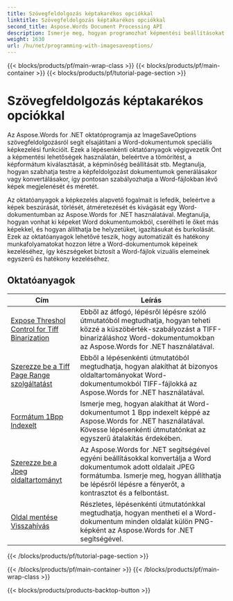 ```yaml
---
title: Szövegfeldolgozás képtakarékos opciókkal
linktitle: Szövegfeldolgozás képtakarékos opciókkal
second_title: Aspose.Words Document Processing API
description: Ismerje meg, hogyan programozhat képmentési beállításokat az Aspose.Words for .NET-ben. Lépésről lépésre bemutató oktatóanyagok mintakóddal a Word-dokumentumok képeinek mentéséhez és kezeléséhez.
weight: 1630
url: /hu/net/programming-with-imagesaveoptions/
---
```


{{< blocks/products/pf/main-wrap-class >}}
{{< blocks/products/pf/main-container >}}
{{< blocks/products/pf/tutorial-page-section >}}

# Szövegfeldolgozás képtakarékos opciókkal

Az Aspose.Words for .NET oktatóprogramja az ImageSaveOptions szövegfeldolgozásról segít elsajátítani a Word-dokumentumok speciális képkezelési funkcióit. Ezek a lépésenkénti oktatóanyagok végigvezetik Önt a képmentési lehetőségek használatán, beleértve a tömörítést, a képformátum kiválasztását, a képminőség beállítását stb. Megtanulja, hogyan szabhatja testre a képfeldolgozást dokumentumok generálásakor vagy konvertálásakor, így pontosan szabályozhatja a Word-fájlokban lévő képek megjelenését és méretét.

Az oktatóanyagok a képkezelés alapvető fogalmait is lefedik, beleértve a képek beszúrását, törlését, átméretezését és kivágását egy Word-dokumentumban az Aspose.Words for .NET használatával. Megtanulja, hogyan vonhat ki képeket Word dokumentumokból, cserélheti le őket más képekkel, és hogyan állíthatja be helyzetüket, igazításukat és burkolását. Ezek az oktatóanyagok lehetővé teszik, hogy automatizált és hatékony munkafolyamatokat hozzon létre a Word-dokumentumok képeinek kezeléséhez, így készségeket biztosít a Word-fájlok vizuális elemeinek egyszerű és hatékony kezeléséhez.

 ## Oktatóanyagok
| Cím | Leírás |
| --- | --- |
| [Expose Threshol Control for Tiff Binarization](./expose-threshold-control-for-tiff-binarization/) | Ebből az átfogó, lépésről lépésre szóló útmutatóból megtudhatja, hogyan teheti közzé a küszöbérték-szabályozást a TIFF-binarizáláshoz Word-dokumentumokban az Aspose.Words for .NET használatával. |
| [Szerezze be a Tiff Page Range szolgáltatást](./get-tiff-page-range/) | Ebből a lépésenkénti útmutatóból megtudhatja, hogyan alakíthat át bizonyos oldaltartományokat Word-dokumentumokból TIFF-fájlokká az Aspose.Words for .NET használatával. |
| [Formátum 1Bpp Indexelt](./format-1bpp-indexed/) | Ismerje meg, hogyan alakíthat át Word-dokumentumot 1 Bpp indexelt képpé az Aspose.Words for .NET használatával. Kövesse lépésenkénti útmutatónkat az egyszerű átalakítás érdekében. |
| [Szerezze be a Jpeg oldaltartományt](./get-jpeg-page-range/) | Az Aspose.Words for .NET segítségével egyéni beállításokkal konvertálja a Word dokumentumok adott oldalait JPEG formátumba. Ismerje meg, hogyan állíthatja be lépésről lépésre a fényerőt, a kontrasztot és a felbontást. |
| [Oldal mentése Visszahívás](./page-saving-callback/) | Részletes, lépésenkénti útmutatónkkal megtudhatja, hogyan mentheti el a Word-dokumentum minden oldalát külön PNG-képként az Aspose.Words for .NET segítségével. |
{{< /blocks/products/pf/tutorial-page-section >}}

{{< /blocks/products/pf/main-container >}}
{{< /blocks/products/pf/main-wrap-class >}}

{{< blocks/products/products-backtop-button >}}
